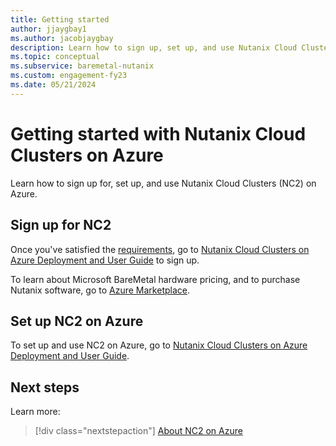 ```yaml
---
title: Getting started
author: jjaygbay1
ms.author: jacobjaygbay
description: Learn how to sign up, set up, and use Nutanix Cloud Clusters on Azure.
ms.topic: conceptual
ms.subservice: baremetal-nutanix
ms.custom: engagement-fy23
ms.date: 05/21/2024
---
```


# Getting started with Nutanix Cloud Clusters on Azure

Learn how to sign up for, set up, and use Nutanix Cloud Clusters (NC2) on Azure.

## Sign up for NC2

Once you've satisfied the [requirements](requirements.md), go to 
[Nutanix Cloud Clusters
on Azure Deployment and User Guide](https://portal.nutanix.com/page/documents/details?targetId=Nutanix-Cloud-Clusters-Azure:Nutanix-Cloud-Clusters-Azure) to sign up.

To learn about Microsoft BareMetal hardware pricing, and to purchase Nutanix software, go to [Azure Marketplace](https://azuremarketplace.microsoft.com/marketplace/apps/nutanixinc.nc2_azure?tab=Overview).

## Set up NC2 on Azure

To set up and use NC2 on Azure, go to [Nutanix Cloud Clusters
on Azure Deployment and User Guide](https://portal.nutanix.com/page/documents/details?targetId=Nutanix-Cloud-Clusters-Azure:Nutanix-Cloud-Clusters-Azure).

## Next steps

Learn more:

> [!div class="nextstepaction"]
> [About NC2 on Azure](about-nc2-on-azure.md)
